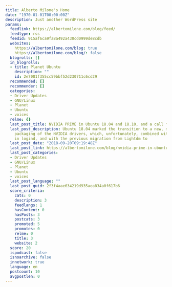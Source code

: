 ```yaml
---
title: Alberto Milone's Home
date: "1970-01-01T00:00:00Z"
description: Just another WordPress site
params:
  feedlink: https://albertomilone.com/blog/feed/
  feedtype: rss
  feedid: 915af6ca9fa8a492a430cd0999de8cdb
  websites:
    https://albertomilone.com/blog: true
    https://albertomilone.com/blog/: false
  blogrolls: []
  in_blogrolls:
  - title: Planet Ubuntu
    description: ""
    id: 2e7081f355cc59bbf52d230711c6cd29
  recommended: []
  recommender: []
  categories:
  - Driver Updates
  - GNU/Linux
  - Planet
  - Ubuntu
  - voices
  relme: {}
  last_post_title: NVIDIA PRIME in Ubuntu 18.04 and 18.10, and a call for testing
  last_post_description: Ubuntu 18.04 marked the transition to a new, more granular,
    packaging of the NVIDIA drivers, which, unfortunately, combined with a change
    in logind, and with the previous migration from Lightdm to
  last_post_date: "2018-09-20T09:19:48Z"
  last_post_link: https://albertomilone.com/blog/nvidia-prime-in-ubuntu-18-04-and-18-10-and-a-call-for-testing/
  last_post_categories:
  - Driver Updates
  - GNU/Linux
  - Planet
  - Ubuntu
  - voices
  last_post_language: ""
  last_post_guid: 2f3f4aae634219d935aea834a0f617b6
  score_criteria:
    cats: 0
    description: 3
    feedlangs: 1
    hasContent: 0
    hasPosts: 3
    postcats: 3
    promoted: 5
    promotes: 0
    relme: 0
    title: 3
    website: 2
  score: 20
  ispodcast: false
  isnoarchive: false
  innetwork: true
  language: en
  postcount: 10
  avgpostlen: 0
---
```

